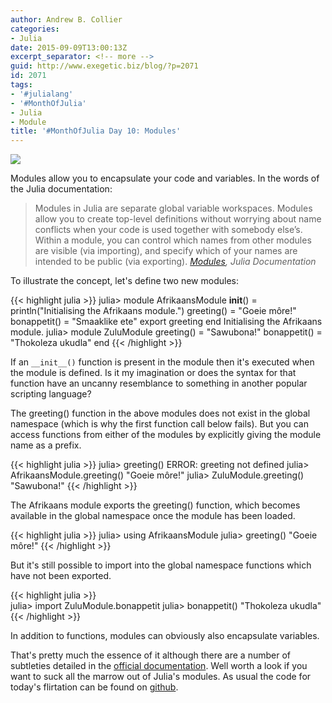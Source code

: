 ```yaml
---
author: Andrew B. Collier
categories:
- Julia
date: 2015-09-09T13:00:13Z
excerpt_separator: <!-- more -->
guid: http://www.exegetic.biz/blog/?p=2071
id: 2071
tags:
- '#julialang'
- '#MonthOfJulia'
- Julia
- Module
title: '#MonthOfJulia Day 10: Modules'
---
```


<!--more-->

<img src="/img/2015/09/Julia-Logo-Module.png" >

Modules allow you to encapsulate your code and variables. In the words of the Julia documentation:

<blockquote>
Modules in Julia are separate global variable workspaces. Modules allow you to create top-level definitions without worrying about name conflicts when your code is used together with somebody else’s. Within a module, you can control which names from other modules are visible (via importing), and specify which of your names are intended to be public (via exporting).
<cite><a href="http://julia.readthedocs.org/en/latest/manual/modules/">Modules</a>, Julia Documentation</cite>
</blockquote>

To illustrate the concept, let's define two new modules:
  
{{< highlight julia >}}
julia> module AfrikaansModule
       __init__() = println("Initialising the Afrikaans module.")
       greeting() = "Goeie môre!"
       bonappetit() = "Smaaklike ete"
       export greeting
       end
Initialising the Afrikaans module.
julia> module ZuluModule
       greeting() = "Sawubona!"
       bonappetit() = "Thokoleza ukudla"
       end
{{< /highlight >}}
  
If an `__init__()` function is present in the module then it's executed when the module is defined. Is it my imagination or does the syntax for that function have an uncanny resemblance to something in another popular scripting language?

The greeting() function in the above modules does not exist in the global namespace (which is why the first function call below fails). But you can access functions from either of the modules by explicitly giving the module name as a prefix.
  
{{< highlight julia >}}
julia> greeting()
ERROR: greeting not defined
julia> AfrikaansModule.greeting()
"Goeie môre!"
julia> ZuluModule.greeting()
"Sawubona!"
{{< /highlight >}}

The Afrikaans module exports the greeting() function, which becomes available in the global namespace once the module has been loaded.
  
{{< highlight julia >}}
julia> using AfrikaansModule
julia> greeting()
"Goeie môre!"
{{< /highlight >}}

But it's still possible to import into the global namespace functions which have not been exported.
  
{{< highlight julia >}}  
julia> import ZuluModule.bonappetit
julia> bonappetit()
"Thokoleza ukudla"
{{< /highlight >}}

In addition to functions, modules can obviously also encapsulate variables.

That's pretty much the essence of it although there are a number of subtleties detailed in the [official documentation](http://julia.readthedocs.org/en/latest/manual/modules/). Well worth a look if you want to suck all the marrow out of Julia's modules. As usual the code for today's flirtation can be found on [github](https://github.com/DataWookie/MonthOfJulia).
